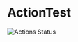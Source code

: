 # ActionTest
![Actions Status](https://github.com/actions/ActionTest/workflows/iOS%20Build/badge.svg?branch=master)
